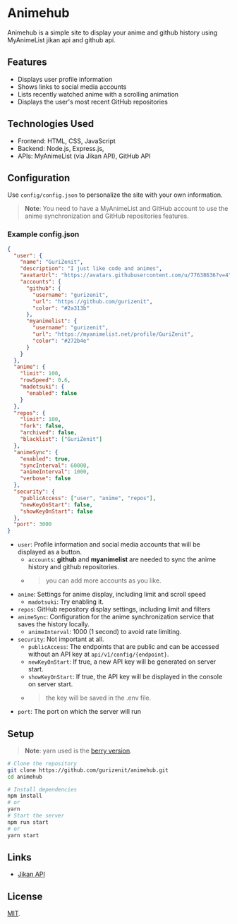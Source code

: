 # Animehub

Animehub is a simple site to display your anime and github history using MyAnimeList jikan api and github api.

## Features

- Displays user profile information
- Shows links to social media accounts
- Lists recently watched anime with a scrolling animation
- Displays the user's most recent GitHub repositories

## Technologies Used

- Frontend: HTML, CSS, JavaScript
- Backend: Node.js, Express.js, 
- APIs: MyAnimeList (via Jikan API), GitHub API

## Configuration

Use `config/config.json` to personalize the site with your own information.
> **Note**: You need to have a MyAnimeList and GitHub account to use the anime synchronization and GitHub repositories features.

### Example config.json

```json
{
  "user": {
    "name": "GuriZenit",
    "description": "I just like code and animes",
    "avatarUrl": "https://avatars.githubusercontent.com/u/77638636?v=4",
    "accounts": {
      "github": {
        "username": "gurizenit",
        "url": "https://github.com/gurizenit",
        "color": "#2a313b"
      },
      "myanimelist": {
        "username": "gurizenit",
        "url": "https://myanimelist.net/profile/GuriZenit",
        "color": "#272b4e"
      }
    }
  },
  "anime": {
    "limit": 100,
    "rowSpeed": 0.6,
    "madotsuki": {
      "enabled": false
    }
  },
  "repos": {
    "limit": 100,
    "fork": false,
    "archived": false,
    "blacklist": ["GuriZenit"]
  },
  "animeSync": {
    "enabled": true,
    "syncInterval": 60000,
    "animeInterval": 1000,
    "verbose": false
  },
  "security": {
    "publicAccess": ["user", "anime", "repos"],
    "newKeyOnStart": false,
    "showKeyOnStart": false
  },
  "port": 3000
}
```

- `user`: Profile information and social media accounts that will be displayed as a button.
  - `accounts`: **github** and **myanimelist** are needed to sync the anime history and github repositories.
  - > you can add more accounts as you like.
- `anime`: Settings for anime display, including limit and scroll speed
  - `madotsuki`: Try enabling it.
- `repos`: GitHub repository display settings, including limit and filters
- `animeSync`: Configuration for the anime synchronization service that saves the history locally.
  - `animeInterval`: 1000 (1 second) to avoid rate limiting.
- `security`: Not important at all.
  - `publicAccess`: The endpoints that are public and can be accessed without an API key at `api/v1/config/{endpoint}`.
  - `newKeyOnStart`: If true, a new API key will be generated on server start.
  - `showKeyOnStart`: If true, the API key will be displayed in the console on server start.
  - > the key will be saved in the .env file.
- `port`: The port on which the server will run

## Setup
> **Note**: yarn used is the [berry version](https://yarnpkg.com/getting-started/install).

```bash
# Clone the repository
git clone https://github.com/gurizenit/animehub.git
cd animehub

# Install dependencies
npm install
# or
yarn
# Start the server
npm run start
# or
yarn start
```

## Links

- [Jikan API](https://jikan.moe/)

## License

[MIT](./LICENSE).